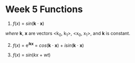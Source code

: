 # Week 5 Functions

1. *f*(*x*) = *sin*(**k** &sdot; **x**)

*where* **k**, **x** are vectors \<k<sub>0</sub>, k<sub>1</sub>\>, \<x<sub>0</sub>, x<sub>1</sub>\>, and **k** is constant.

2. *f*(*x*) = e<sup>*i*__k__**x**</sup> = *cos*(**k** &sdot; **x**) + *isin*(**k** &sdot; **x**)

3. *f*(*x*) = *sin*(*kx* + *wt*)
